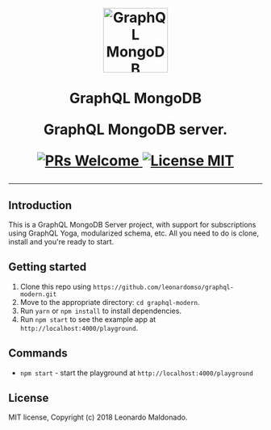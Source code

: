 

<h1 align="center">
<br>
  <a href="https://github.com/leonardomso/graphql-mongodb-server"><img src="https://i.imgur.com/oqzv1MX.png" alt="GraphQL MongoDB" width=128"></a>
<br>
<br>
GraphQL MongoDB

<p align="center">GraphQL MongoDB server. </p>

<p align="center">
  <a href="http://makeapullrequest.com">
    <img src="https://img.shields.io/badge/PRs-welcome-brightgreen.svg?style=flat-square" alt="PRs Welcome">
  </a>
  <a href="https://opensource.org/licenses/MIT">
    <img src="https://img.shields.io/badge/license-MIT-blue.svg?style=flat-square" alt="License MIT">
  </a>
</p>

<hr />

## Introduction

This is a GraphQL MongoDB Server project, with support for subscriptions using GraphQL Yoga, modularized schema, etc. All you need to do is clone, install and you're ready to start.

## Getting started

1. Clone this repo using `https://github.com/leonardomso/graphql-modern.git`
2. Move to the appropriate directory: `cd graphql-modern`.<br />
3. Run `yarn` or `npm install` to install dependencies.<br />
4. Run `npm start` to see the example app at `http://localhost:4000/playground`.

## Commands

- `npm start` - start the playground at `http://localhost:4000/playground`

## License

MIT license, Copyright (c) 2018 Leonardo Maldonado.
